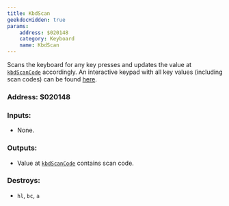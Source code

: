 ```yaml
---
title: KbdScan
geekdocHidden: true
params:
    address: $020148
    category: Keyboard
    name: KbdScan
---
```


Scans the keyboard for any key presses and updates the value at [`kbdScanCode`](../../../memory/all/kbdScanCode) accordingly. An interactive keypad with all key values (including scan codes) can be found [here](../../../other/keypad).

### Address: $020148

### Inputs:
* None.

### Outputs:
* Value at [`kbdScanCode`](../../../memory/all/kbdScanCode) contains scan code.

### Destroys:
* `hl`, `bc`, `a`
